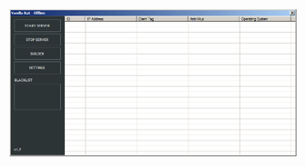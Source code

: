 ![Screenshot](https://raw.githubusercontent.com/Cryakl/Ultimate-RAT-Collection/refs/heads/main/VanillaRat/Vanilla%20Rat%20V1.7/Screenshot.png)
